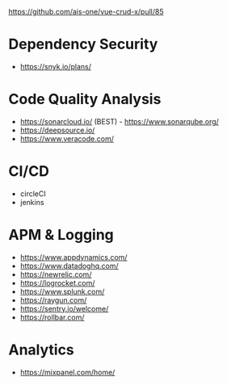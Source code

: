 https://github.com/ais-one/vue-crud-x/pull/85


# Dependency Security
- https://snyk.io/plans/

# Code Quality Analysis
- https://sonarcloud.io/ (BEST) - https://www.sonarqube.org/
- https://deepsource.io/
- https://www.veracode.com/

# CI/CD
- circleCI
- jenkins

# APM & Logging
- https://www.appdynamics.com/
- https://www.datadoghq.com/
- https://newrelic.com/
- https://logrocket.com/
- https://www.splunk.com/
- https://raygun.com/
- https://sentry.io/welcome/
- https://rollbar.com/

# Analytics
- https://mixpanel.com/home/

